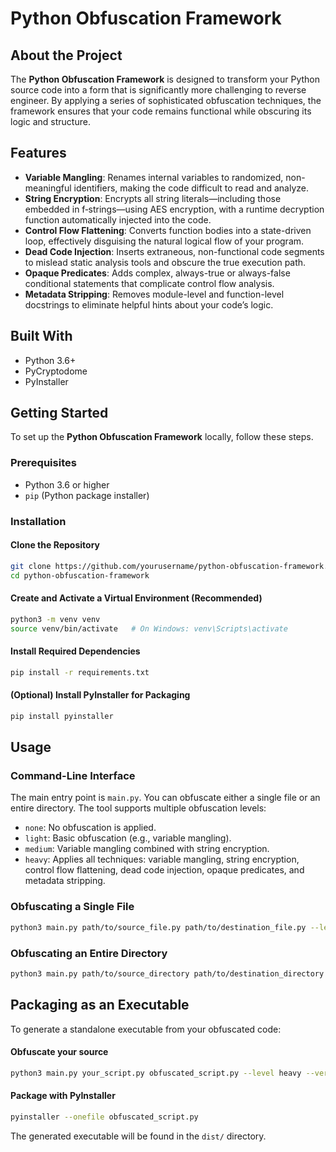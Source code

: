 
# Python Obfuscation Framework

## About the Project

The **Python Obfuscation Framework** is designed to transform your Python source code into a form that is significantly more challenging to reverse engineer. By applying a series of sophisticated obfuscation techniques, the framework ensures that your code remains functional while obscuring its logic and structure.

## Features

- **Variable Mangling**: Renames internal variables to randomized, non-meaningful identifiers, making the code difficult to read and analyze.
- **String Encryption**: Encrypts all string literals—including those embedded in f‑strings—using AES encryption, with a runtime decryption function automatically injected into the code.
- **Control Flow Flattening**: Converts function bodies into a state-driven loop, effectively disguising the natural logical flow of your program.
- **Dead Code Injection**: Inserts extraneous, non-functional code segments to mislead static analysis tools and obscure the true execution path.
- **Opaque Predicates**: Adds complex, always-true or always-false conditional statements that complicate control flow analysis.
- **Metadata Stripping**: Removes module-level and function-level docstrings to eliminate helpful hints about your code’s logic.

## Built With

- Python 3.6+
- PyCryptodome
- PyInstaller

## Getting Started

To set up the **Python Obfuscation Framework** locally, follow these steps.

### Prerequisites

- Python 3.6 or higher
- `pip` (Python package installer)

### Installation

#### Clone the Repository

```sh
git clone https://github.com/yourusername/python-obfuscation-framework.git
cd python-obfuscation-framework
```

#### Create and Activate a Virtual Environment (Recommended)

```sh
python3 -m venv venv
source venv/bin/activate   # On Windows: venv\Scripts\activate
```

#### Install Required Dependencies

```sh
pip install -r requirements.txt
```

#### (Optional) Install PyInstaller for Packaging

```sh
pip install pyinstaller
```

## Usage

### Command-Line Interface

The main entry point is `main.py`. You can obfuscate either a single file or an entire directory. The tool supports multiple obfuscation levels:

- `none`: No obfuscation is applied.
- `light`: Basic obfuscation (e.g., variable mangling).
- `medium`: Variable mangling combined with string encryption.
- `heavy`: Applies all techniques: variable mangling, string encryption, control flow flattening, dead code injection, opaque predicates, and metadata stripping.

### Obfuscating a Single File

```sh
python3 main.py path/to/source_file.py path/to/destination_file.py --level heavy --verbose
```

### Obfuscating an Entire Directory

```sh
python3 main.py path/to/source_directory path/to/destination_directory --level heavy --verbose
```

## Packaging as an Executable

To generate a standalone executable from your obfuscated code:

#### Obfuscate your source

```sh
python3 main.py your_script.py obfuscated_script.py --level heavy --verbose
```

#### Package with PyInstaller

```sh
pyinstaller --onefile obfuscated_script.py
```

The generated executable will be found in the `dist/` directory.
